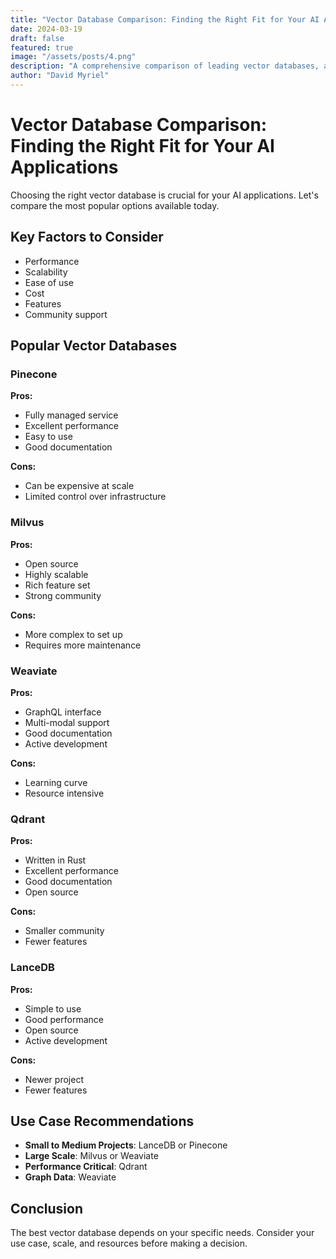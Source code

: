 ```yaml
---
title: "Vector Database Comparison: Finding the Right Fit for Your AI Applications"
date: 2024-03-19
draft: false
featured: true
image: "/assets/posts/4.png"
description: "A comprehensive comparison of leading vector databases, analyzing performance, scalability, and use cases to help you choose the right solution for your AI needs."
author: "David Myriel"
---
```


# Vector Database Comparison: Finding the Right Fit for Your AI Applications

Choosing the right vector database is crucial for your AI applications. Let's compare the most popular options available today.

## Key Factors to Consider

- Performance
- Scalability
- Ease of use
- Cost
- Features
- Community support

## Popular Vector Databases

### Pinecone
**Pros:**
- Fully managed service
- Excellent performance
- Easy to use
- Good documentation

**Cons:**
- Can be expensive at scale
- Limited control over infrastructure

### Milvus
**Pros:**
- Open source
- Highly scalable
- Rich feature set
- Strong community

**Cons:**
- More complex to set up
- Requires more maintenance

### Weaviate
**Pros:**
- GraphQL interface
- Multi-modal support
- Good documentation
- Active development

**Cons:**
- Learning curve
- Resource intensive

### Qdrant
**Pros:**
- Written in Rust
- Excellent performance
- Good documentation
- Open source

**Cons:**
- Smaller community
- Fewer features

### LanceDB
**Pros:**
- Simple to use
- Good performance
- Open source
- Active development

**Cons:**
- Newer project
- Fewer features

## Use Case Recommendations

- **Small to Medium Projects**: LanceDB or Pinecone
- **Large Scale**: Milvus or Weaviate
- **Performance Critical**: Qdrant
- **Graph Data**: Weaviate

## Conclusion

The best vector database depends on your specific needs. Consider your use case, scale, and resources before making a decision. 